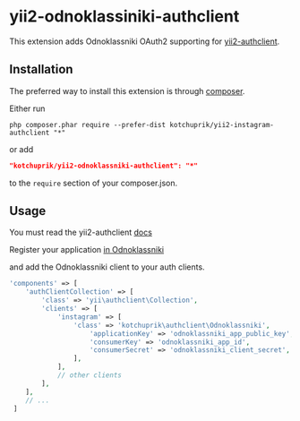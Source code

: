 # yii2-odnoklassiniki-authclient

This extension adds Odnoklassniki OAuth2 supporting for [yii2-authclient](https://github.com/yiisoft/yii2-authclient).

## Installation

The preferred way to install this extension is through [composer](http://getcomposer.org/download/).

Either run

```
php composer.phar require --prefer-dist kotchuprik/yii2-instagram-authclient "*"
```

or add

```json
"kotchuprik/yii2-odnoklassniki-authclient": "*"
```

to the `require` section of your composer.json.

## Usage

You must read the yii2-authclient [docs](https://github.com/yiisoft/yii2/blob/master/docs/guide/security-auth-clients.md)

Register your application [in Odnoklassniki](https://apiok.ru/wiki/pages/viewpage.action?pageId=42476486)

and add the Odnoklassniki client to your auth clients.

```php
'components' => [
    'authClientCollection' => [
        'class' => 'yii\authclient\Collection',
        'clients' => [
            'instagram' => [
                'class' => 'kotchuprik\authclient\Odnoklassniki',
                    'applicationKey' => 'odnoklassniki_app_public_key',
                    'consumerKey' => 'odnoklassniki_app_id',
                    'consumerSecret' => 'odnoklassniki_client_secret',
                ],
            ],
            // other clients
        ],
    ],
    // ...
 ]
 ```

